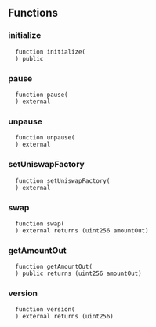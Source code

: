 


## Functions
### initialize
```solidity
  function initialize(
  ) public
```




### pause
```solidity
  function pause(
  ) external
```




### unpause
```solidity
  function unpause(
  ) external
```




### setUniswapFactory
```solidity
  function setUniswapFactory(
  ) external
```




### swap
```solidity
  function swap(
  ) external returns (uint256 amountOut)
```




### getAmountOut
```solidity
  function getAmountOut(
  ) public returns (uint256 amountOut)
```




### version
```solidity
  function version(
  ) external returns (uint256)
```




